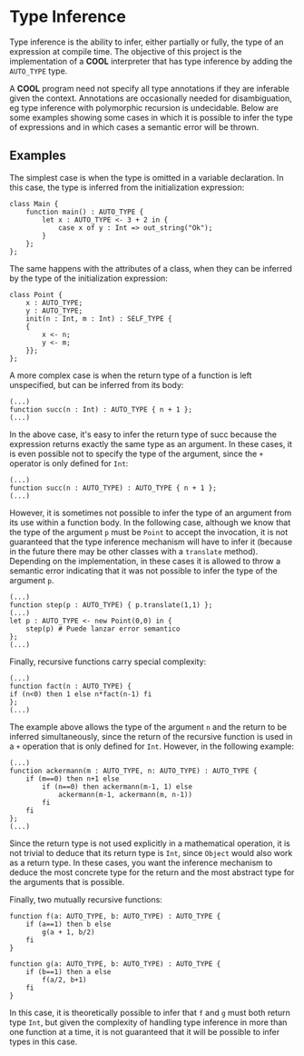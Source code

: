 # Type Inference

Type inference is the ability to infer, either partially or fully, the type of an expression at compile time. The objective of this project is the implementation of a **COOL** interpreter that has type inference by adding the `AUTO_TYPE` type.

A **COOL** program need not specify all type annotations if they are inferable given the context. Annotations are occasionally needed for disambiguation, eg type inference with polymorphic recursion is undecidable. Below are some examples showing some cases in which it is possible to infer the type of expressions and in which cases a semantic error will be thrown.

## Examples

The simplest case is when the type is omitted in a variable declaration. In this case, the type is inferred from the initialization expression:

```[cool]
class Main {
    function main() : AUTO_TYPE {
        let x : AUTO_TYPE <- 3 + 2 in {
            case x of y : Int => out_string("Ok");
        }
    };
};
```

The same happens with the attributes of a class, when they can be inferred by the type of the initialization expression:

```[cool]
class Point {
    x : AUTO_TYPE;
    y : AUTO_TYPE;
    init(n : Int, m : Int) : SELF_TYPE {
    {
        x <- n;
        y <- m;
    }};
};
```

A more complex case is when the return type of a function is left unspecified, but can be inferred from its body:

```[cool]
(...)
function succ(n : Int) : AUTO_TYPE { n + 1 };
(...)
```

In the above case, it's easy to infer the return type of succ because the expression returns exactly the same type as an argument. In these cases, it is even possible not to specify the type of the argument, since the `+` operator is only defined for `Int`:

```[cool]
(...)
function succ(n : AUTO_TYPE) : AUTO_TYPE { n + 1 };
(...)
```

However, it is sometimes not possible to infer the type of an argument from its use within a function body. In the following case, although we know that the type of the argument `p` must be `Point` to accept the invocation, it is not guaranteed that the type inference mechanism will have to infer it (because in the future there may be
other classes with a `translate` method). Depending on the implementation, in these cases it is allowed to throw a semantic error indicating that it was not possible to infer the type of the argument `p`.

```[cool]
(...)
function step(p : AUTO_TYPE) { p.translate(1,1) };
(...)
let p : AUTO_TYPE <- new Point(0,0) in {
    step(p) # Puede lanzar error semantico
};
(...)
```

Finally, recursive functions carry special complexity:

```[cool]
(...)
function fact(n : AUTO_TYPE) {
if (n<0) then 1 else n*fact(n-1) fi
};
(...)
```

The example above allows the type of the argument `n` and the return to be inferred simultaneously, since the return of the recursive function is used in a `+` operation that is only defined for `Int`. However, in the following example:

```[cool]
(...)
function ackermann(m : AUTO_TYPE, n: AUTO_TYPE) : AUTO_TYPE {
    if (m==0) then n+1 else
        if (n==0) then ackermann(m-1, 1) else
            ackermann(m-1, ackermann(m, n-1))
        fi
    fi
};
(...)
```

Since the return type is not used explicitly in a mathematical operation, it is not trivial to deduce that its return type is `Int`, since `Object` would also work as a return type. In these cases, you want the inference mechanism to deduce the most concrete type for the return and the most abstract type for the arguments that is possible.

Finally, two mutually recursive functions:

```[cool]
function f(a: AUTO_TYPE, b: AUTO_TYPE) : AUTO_TYPE {
    if (a==1) then b else
        g(a + 1, b/2)
    fi
}

function g(a: AUTO_TYPE, b: AUTO_TYPE) : AUTO_TYPE {
    if (b==1) then a else
        f(a/2, b+1)
    fi
}
```

In this case, it is theoretically possible to infer that `f` and `g` must both return type `Int`, but given the complexity of handling type inference in more than one function at a time, it is not guaranteed that it will be possible to infer types in this case.
